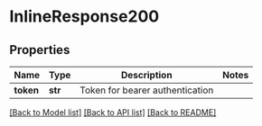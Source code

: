 # InlineResponse200

## Properties
Name | Type | Description | Notes
------------ | ------------- | ------------- | -------------
**token** | **str** | Token for bearer authentication | 

[[Back to Model list]](../README.md#documentation-for-models) [[Back to API list]](../README.md#documentation-for-api-endpoints) [[Back to README]](../README.md)


